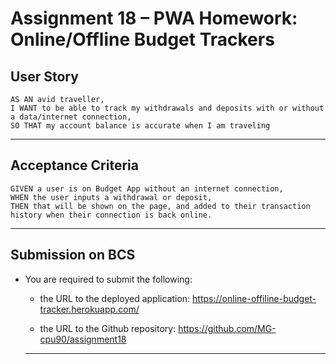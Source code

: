 # Assignment 18 – PWA Homework: Online/Offline Budget Trackers

## User Story

```
AS AN avid traveller,
I WANT to be able to track my withdrawals and deposits with or without a data/internet connection,
SO THAT my account balance is accurate when I am traveling
```
- - -

## Acceptance Criteria

```
GIVEN a user is on Budget App without an internet connection,
WHEN the user inputs a withdrawal or deposit,
THEN that will be shown on the page, and added to their transaction history when their connection is back online.
```
- - -

## Submission on BCS

* You are required to submit the following:

  * the URL to the deployed application: https://online-offiline-budget-tracker.herokuapp.com/

  * the URL to the Github repository: https://github.com/MG-cpu90/assignment18

  - - -
